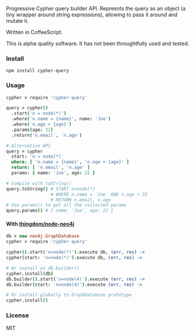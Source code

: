 Progressive Cypher query builder API. Represnts the query as an object
(a tiny wrapper around string expressions), allowing to pass it around
and mutate it.

Written in CoffeeScript.

This is alpha quality software. It has not been throughtfully used and tested.

### Install
`npm install cypher-query`

### Usage
```coffee
cypher = require 'cypher-query'

query = cypher()
  .start('n = node(*)')
  .where('n.name = {name}', name: 'Joe')
  .where('n.age > {age}')
  .params(age: 22)
  .return('n.email', 'n.age')

# Alternative API
query = cypher
  start: 'n = node(*)'
  where: [ 'n.name = {name}', 'n.age > {age}' ]
  return: [ 'n.email', 'n.age' ]
  params: { name: 'Joe', age: 22 }

# Compile with toString()
query.toString() # START n=node(*)
                 # WHERE n.name = 'Joe' AND n.age > 22
                 # RETURN n.email, n.age
# Use params() to get all the collected params
query.params() # { name: 'Joe', age: 22 }
```
#### With [thingdom/node-neo4j](https://github.com/thingdom/node-neo4j)
```coffee
db = new neo4j.GraphDatabase
cypher = require 'cypher-query'

cypher().start('n=node(*)').execute db, (err, res) ->
cypher(start: 'n=node(*)').execute db, (err, res) ->

# Or install as db.builder()
cypher.install(db)
db.builder().start('n=node(4)').execute (err, res) ->
db.builder(start: 'n=node(4)').execute (err, res) ->

# Or install globally to GraphDatabase prototype
cypher.install()
```

### License
MIT
